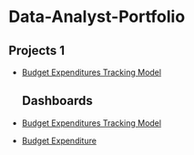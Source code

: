 # Data-Analyst-Portfolio

## Projects 1
- [Budget Expenditures Tracking Model](./projects/budget-expenditures-tracking-model.md)

  ## Dashboards
- [Budget Expenditures Tracking Model](./projects/budget-expenditures-tracking-model.md)
- [Budget Expenditure](./dashboards/Budget%20Expenditure)  <!-- Adjust filename if necessary -->
